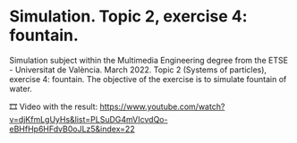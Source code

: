 ﻿# Simulation. Topic 2, exercise 4: fountain.
Simulation subject within the Multimedia Engineering degree from the ETSE - Universitat de València. March 2022. Topic 2 (Systems of particles), exercise 4: fountain. The objective of the exercise is to simulate fountain of water.

🎞️ Video with the result: https://www.youtube.com/watch?v=djKfmLgUyHs&list=PLSuDG4mVIcvdQo-eBHfHp6HFdvB0oJLz5&index=22
